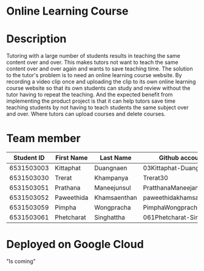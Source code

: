Online Learning Course
=============

# Description

Tutoring with a large number of students results in teaching the same content over and over. This makes tutors not want to teach the same content over and over again and wants to save teaching time. The solution to the tutor's problem is to need an online learning course website. By recording a video clip once and uploading the clip to its own online learning course website so that its own students can study and review without the tutor having to repeat the teaching. And the expected benefit from implementing the product project is that it can help tutors save time teaching students by not having to teach students the same subject over and over. Where tutors can upload courses and delete courses.


# Team member

| Student ID   | First Name | Last Name     | Github account           |
|--------------|------------|---------------|--------------------------|
| 6531503003   | Kittaphat  | Duangnaen     | 03Kittaphat-Duangnaen    |
| 6531503030   | Trerat     | Khampanya     | Trerat30                 |
| 6531503051   | Prathana   | Maneejunsul   | PratthanaManeejansuk051  |
| 6531503052   | Paweethida | Khamsaenthan  | paweethidakhamsaenthan   |
| 6531503059   | Pimpha     | Wongpracha    | PimphaWongpracha059      |
| 6531503061   | Phetcharat | Singhattha    | 061Phetcharat-Singhattha |


# Deployed on Google Cloud
"Is coming"